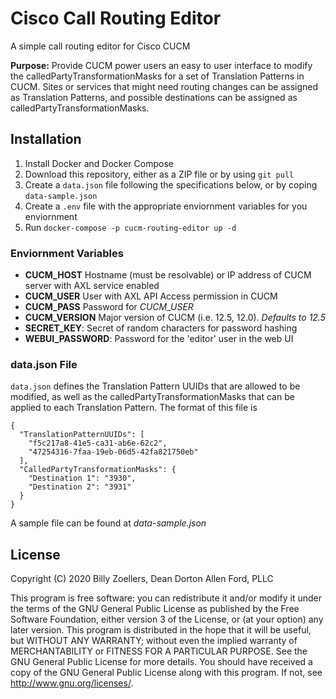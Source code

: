 # Cisco Call Routing Editor

A simple call routing editor for Cisco CUCM

**Purpose:** Provide CUCM power users an easy to user interface to modify the calledPartyTransformationMasks for a set of Translation Patterns in CUCM. Sites or services that might need routing changes can be assigned as Translation Patterns, and possible destinations can be assigned as calledPartyTransformationMasks.

## Installation
1. Install Docker and Docker Compose
2. Download this repository, either as a ZIP file or by using `git pull`
3. Create a `data.json` file following the specifications below, or by coping `data-sample.json`
4. Create a `.env` file with the appropriate enviornment variables for you enviornment
5. Run `docker-compose -p cucm-routing-editor up -d`

### Enviornment Variables
- **CUCM_HOST** Hostname (must be resolvable) or IP address of CUCM server with AXL service enabled
- **CUCM_USER** User with AXL API Access permission in CUCM
- **CUCM_PASS** Password for *CUCM_USER*
- **CUCM_VERSION** Major version of CUCM (i.e. 12.5, 12.0). *Defaults to 12.5*
- **SECRET_KEY**: Secret of random characters for password hashing
- **WEBUI_PASSWORD**: Password for the 'editor' user in the web UI

### data.json File
`data.json` defines the Translation Pattern UUIDs that are allowed to be modified, as well as the calledPartyTransformationMasks that can be applied to each Translation Pattern. The format of this file is
```
{
  "TranslationPatternUUIDs": [
    "f5c217a8-41e5-ca31-ab6e-62c2",
    "47254316-7faa-19eb-06d5-42fa821750eb"
  ],
  "CalledPartyTransformationMasks": {
    "Destination 1": "3930",
    "Destination 2": "3931"
  }
}
```
A sample file can be found at *data-sample.json*

## License
Copyright (C) 2020  Billy Zoellers, Dean Dorton Allen Ford, PLLC

This program is free software: you can redistribute it and/or modify it under the terms of the GNU General Public License 
as published by the Free Software Foundation, either version 3 of the License, or (at your option) any later version.
This program is distributed in the hope that it will be useful, but WITHOUT ANY WARRANTY; without even the implied warranty 
of MERCHANTABILITY or FITNESS FOR A PARTICULAR PURPOSE.  See the GNU General Public License for more details.
You should have received a copy of the GNU General Public License along with this program.
If not, see <http://www.gnu.org/licenses/>.